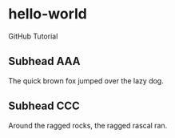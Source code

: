 # hello-world

GitHub Tutorial

## Subhead AAA

The quick brown fox jumped over the lazy dog.

## Subhead CCC

Around the ragged rocks, the ragged rascal ran.